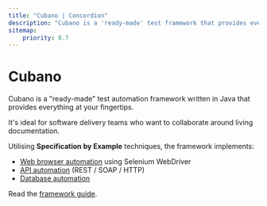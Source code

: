 ```yaml
---
title: "Cubano | Concordion"
description: "Cubano is a 'ready-made' test framework that provides everything at your fingertips. It's ideal for software delivery teams who want to collaborate around living documentation."
sitemap:
    priority: 0.7
---
```


# Cubano

Cubano is a "ready-made" test automation framework written in Java that provides everything at your fingertips. 

It's ideal for software delivery teams who want to collaborate around living documentation.

Utilising __Specification by Example__ techniques, the framework implements:

* [Web browser automation](./browser) using Selenium WebDriver
* [API automation](./api) (REST / SOAP / HTTP) 
* [Database automation](./database)

Read the [framework guide](./framework).